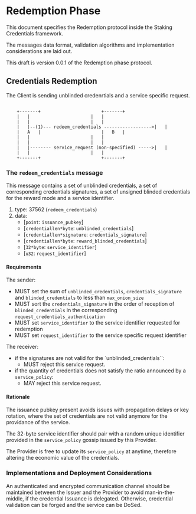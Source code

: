 # Redemption Phase

This document specifies the Redemption protocol inside the Staking Credentials framework.

The messages data format, validation algorithms and implementation considerations are laid out.

This draft is version 0.0.1 of the Redemption phase protocol.

## Credentials Redemption

The Client is sending unblinded credenrtials and a service specific request.

```

	+-------+				  		+-------+
	|	|				  		|	|
	|	|				  		|	|
	|	|--(1)--- redeem_credentials ------------------>|	|
	|   A   |				  		|   B   |
	|	|						|	|
	|	|				  		|	|
	|	|-------- service_request (non-specified) ----->|	|
	|	|				  		|	|
	+-------+				  		+-------+

```

### The `redeem_credentials` message

This message contains a set of unblinded credentials, a set of corresponding credentials signatures, a set of unsigned blinded credentials for the reward mode and a service identifier.

1. type: 37562 (`redeem_credentials`)
2. data:
    * [`point`: `issuance_pubkey`]
    * [`credentiallen*byte`: `unblinded_credentials`]
    * [`credentiallen*signature`: `credentials_signature`]
    * [`credentiallen*byte`: `reward_blinded_credentials`]
    * [`32*byte`: `service_identifier`]
    * [`u32`: `request_identifier`]

#### Requirements

The sender:
   - MUST set the sum of `unblinded_credentials`, `credentials_signature` and `blinded_credentials` to less than `max_onion_size`
   - MUST sort the `credentials_signature` in the order of reception of `blinded_credentials` in the corresponding `request_credentials_authentication`
   - MUST set `service_identifier` to the service identifier requested for redemption
   - MUST set `request_identifier` to the service specific request identifier

The receiver:
   - if the signatures are not valid for the `unblinded_credentials``:
     - MUST reject this service request.
   - if the quantity of credentials does not satisfy the ratio announced by a `service_policy`:
     - MAY reject this service request.

#### Rationale

The issuance pubkey present avoids issues with propagation delays or key rotation, where the set of credentials are not valid anymore
for the providance of the service.

The 32-byte service identifier should pair with a random unique identifier provided in the `service_policy` gossip issued by this Provider.

The Provider is free to update its `service_policy` at anytime, therefore altering the economic value of the credentials.

### Implementations and Deployment Considerations

An authenticated and encrypted communication channel should be maintained between the Issuer and the Provider to avoid man-in-the-middle, if
the credential Issuance is delegated. Otherwise, credential validation can be forged and the service can be DoSed.
